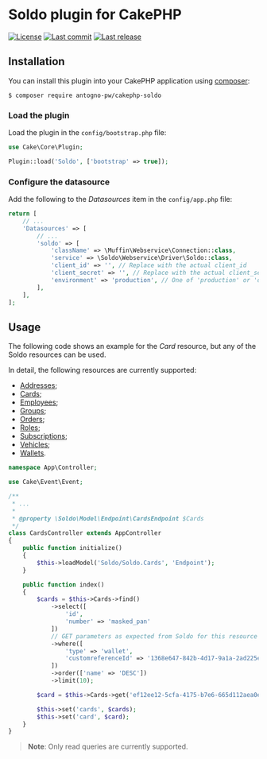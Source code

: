 # Soldo plugin for CakePHP

<p>
	<a href="https://gitlab.com/antognoPW/cakephp-soldo/blob/master/LICENSE"><img src="https://img.shields.io/gitlab/license/antognoPW/cakephp-soldo" alt="License"></a>
	<a href="https://gitlab.com/antognoPW/cakephp-soldo/commits"><img src="https://img.shields.io/gitlab/last-commit/antognoPW/cakephp-soldo" alt="Last commit"></a>
	<a href="https://gitlab.com/antognoPW/cakephp-soldo/-/releases"><img src="https://img.shields.io/gitlab/v/tag/antognoPW/cakephp-soldo?label=last%20release" alt="Last release"></a>
</p>

## Installation

You can install this plugin into your CakePHP application using [composer](https://getcomposer.org):

```
$ composer require antogno-pw/cakephp-soldo
```

### Load the plugin

Load the plugin in the `config/bootstrap.php` file:

```php
use Cake\Core\Plugin;

Plugin::load('Soldo', ['bootstrap' => true]);
```

### Configure the datasource

Add the following to the _Datasources_ item in the `config/app.php` file:

```php
return [
    // ...
    'Datasources' => [
        // ...
        'soldo' => [
            'className' => \Muffin\Webservice\Connection::class,
            'service' => \Soldo\Webservice\Driver\Soldo::class,
            'client_id' => '', // Replace with the actual client_id
            'client_secret' => '', // Replace with the actual client_secret
            'environment' => 'production', // One of 'production' or 'demo'
        ],
    ],
];
```

## Usage

The following code shows an example for the _Card_ resource, but any of the Soldo resources can be used.

In detail, the following resources are currently supported:

- [Addresses](https://developer.soldo.com/v2/f073ovxenbeb2jesx2oif1u2i3awgkyk.html#addresses);
- [Cards](https://developer.soldo.com/v2/f073ovxenbeb2jesx2oif1u2i3awgkyk.html#cards);
  <!-- - [Company](https://developer.soldo.com/v2/f073ovxenbeb2jesx2oif1u2i3awgkyk.html#company); -->
- [Employees](https://developer.soldo.com/v2/f073ovxenbeb2jesx2oif1u2i3awgkyk.html#users);
- [Groups](https://developer.soldo.com/v2/f073ovxenbeb2jesx2oif1u2i3awgkyk.html#groups);
- [Orders](https://developer.soldo.com/v2/f073ovxenbeb2jesx2oif1u2i3awgkyk.html#orders);
- [Roles](https://developer.soldo.com/v2/f073ovxenbeb2jesx2oif1u2i3awgkyk.html#permissions);
- [Subscriptions](https://developer.soldo.com/v2/f073ovxenbeb2jesx2oif1u2i3awgkyk.html#subscriptions);
  <!-- - [Transactions](https://developer.soldo.com/v2/f073ovxenbeb2jesx2oif1u2i3awgkyk.html#transactions); -->
- [Vehicles](https://developer.soldo.com/v2/f073ovxenbeb2jesx2oif1u2i3awgkyk.html#vehicles);
- [Wallets](https://developer.soldo.com/v2/f073ovxenbeb2jesx2oif1u2i3awgkyk.html#wallets).

```php
namespace App\Controller;

use Cake\Event\Event;

/**
 * ...
 *
 * @property \Soldo\Model\Endpoint\CardsEndpoint $Cards
 */
class CardsController extends AppController
{
    public function initialize()
    {
        $this->loadModel('Soldo/Soldo.Cards', 'Endpoint');
    }

    public function index()
    {
        $cards = $this->Cards->find()
            ->select([
                'id',
                'number' => 'masked_pan'
            ])
            // GET parameters as expected from Soldo for this resource
            ->where([
                'type' => 'wallet',
                'customreferenceId' => '1368e647-842b-4d17-9a1a-2ad225e6dc1a'
            ])
            ->order(['name' => 'DESC'])
            ->limit(10);

        $card = $this->Cards->get('ef12ee12-5cfa-4175-b7e6-665d112aea0e');

        $this->set('cards', $cards);
        $this->set('card', $card);
    }
}
```

> **Note**: Only read queries are currently supported.
